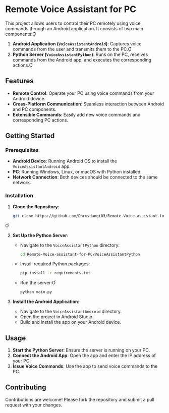 # Remote Voice Assistant for PC

This project allows users to control their PC remotely using voice commands through an Android application. It consists of two main components:

1. **Android Application (`VoiceAssistantAndroid`)**: Captures voice commands from the user and transmits them to the PC.
2. **Python Server (`VoiceAssistantPython`)**: Runs on the PC, receives commands from the Android app, and executes the corresponding actions.

## Features

- **Remote Control**: Operate your PC using voice commands from your Android device.
- **Cross-Platform Communication**: Seamless interaction between Android and PC components.
- **Extensible Commands**: Easily add new voice commands and corresponding PC actions.

## Getting Started

### Prerequisites

- **Android Device**: Running Android OS to install the `VoiceAssistantAndroid` app.
- **PC**: Running Windows, Linux, or macOS with Python installed.
- **Network Connection**: Both devices should be connected to the same network.

### Installation

1. **Clone the Repository**:

   ```bash
   git clone https://github.com/Dhruvdangi03/Remote-Voice-assistant-for-PC.git
   ```


2. **Set Up the Python Server**:

   - Navigate to the `VoiceAssistantPython` directory:

     ```bash
     cd Remote-Voice-assistant-for-PC/VoiceAssistantPython
     ```

   - Install required Python packages:

     ```bash
     pip install -r requirements.txt
     ```

   - Run the server:

     ```bash
     python main.py
     ```

3. **Install the Android Application**:

   - Navigate to the `VoiceAssistantAndroid` directory.
   - Open the project in Android Studio.
   - Build and install the app on your Android device.

## Usage

1. **Start the Python Server**: Ensure the server is running on your PC.
2. **Connect the Android App**: Open the app and enter the IP address of your PC.
3. **Issue Voice Commands**: Use the app to send voice commands to the PC.

## Contributing

Contributions are welcome! Please fork the repository and submit a pull request with your changes.
